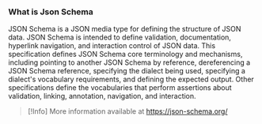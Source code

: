 ### What is Json Schema
JSON Schema is a JSON media type for defining the structure of JSON data. JSON Schema is intended to define validation, documentation, hyperlink navigation, and interaction control of JSON data. This specification defines JSON Schema core terminology and mechanisms, including pointing to another JSON Schema by reference, dereferencing a JSON Schema reference, specifying the dialect being used, specifying a dialect's vocabulary requirements, and defining the expected output. Other specifications define the vocabularies that perform assertions about validation, linking, annotation, navigation, and interaction.

> [!Info]
> More information available at https://json-schema.org/